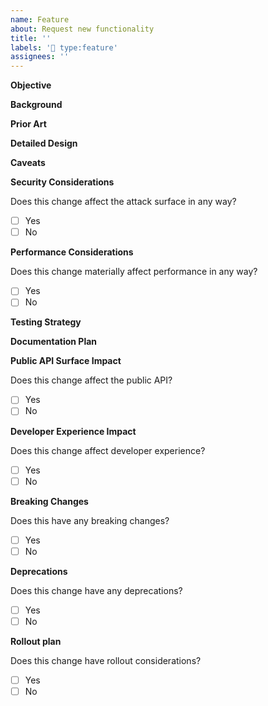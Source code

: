 ```yaml
---
name: Feature
about: Request new functionality
title: ''
labels: '🚀 type:feature'
assignees: ''
---
```


**Objective**
<!-- in a few sentences, describe the key objectives -->



**Background**
<!-- stuff one needs to know to understand this: motivating examples, links to related projects, design docs, etc.; you should mention related work, if applicable; this is background - do not write about ideas to solve problems -->



**Prior Art**
<!-- list of existing solutions, if any, and their corresponding weak/strong points-->



**Detailed Design**
<!-- details on how you'll implement; should be in sufficient detail for other engineers to materially comment on structure to affect the end result; attach diagrams as exhibits numbered from 1 and explain exhibits here -->



**Caveats**
<!-- mention things to watch out for, if any; if necessary, describe what you did/will not do or why simpler approaches don't work -->



**Security Considerations**
<!-- describe the size/shape of the potential attack surface this introduces; describe how you'll limit or remove the surface area; does this involve personally-identifiable information, open network ports, etc.? describe how you will be secure -->



Does this change affect the attack surface in any way?
- [ ] Yes
- [ ] No

**Performance Considerations**
<!-- is there a change to the payload size? is there a change to the speed data is available to the user or systems (directly or indirectly)? how will you be fast / limit latency? -->



Does this change materially affect performance in any way?
- [ ] Yes
- [ ] No

**Testing Strategy**
<!-- what is your strategy for testing? what are the potential happy and failure paths? what testing can be automated? what testing must be manual? -->



**Documentation Plan**
<!-- what types of documentation are required: API, User Manual, Dev docs? who needs trained on this? -->



**Public API Surface Impact**
<!-- are you adding new public APIs (public to customer or other applications)? what is the change (methods, routes, packages, config file properties, etc.)? are the new APIs consistent with existing APIs? do they follow naming conventions and correct terminology? -->



Does this change affect the public API?
- [ ] Yes
- [ ] No

**Developer Experience Impact**
<!-- how will this change impact developer experience and workflows? are we placing new constraints on how devs should write code to be compatible with this change? how will we communicate this? -->



Does this change affect developer experience?
- [ ] Yes
- [ ] No

**Breaking Changes**
<!-- does this feature create breaking changes, to public APIs, user interface/experience, automated processes, or systems? who will be affected? how can we make it easy to adopt? who must be notified? is there an alternative that remains backwards-compatible? -->



Does this have any breaking changes?
- [ ] Yes
- [ ] No

**Deprecations**
<!-- can (or should) any existing APIs, tools, or documentation be deprecated as a result of this change? when will the deprecated items be removed? who should be notified and how? -->



Does this change have any deprecations?
- [ ] Yes
- [ ] No

**Rollout plan**
<!-- does rolling this out affect users or systems? does anything else need to be coordinated with this rollout? how can we maximize adoption? can other parts of the ecosystem take advantage of this, and how will we upgrade them? -->



Does this change have rollout considerations?
- [ ] Yes
- [ ] No
